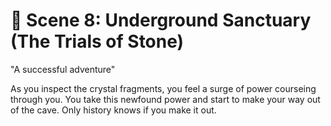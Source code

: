 # 🕍 Scene 8: Underground Sanctuary (The Trials of Stone) 

"A successful adventure"

As you inspect the crystal fragments, you feel a surge of power courseing through you. You take this newfound power and start to make your way out of the cave. Only history knows if you make it out.
